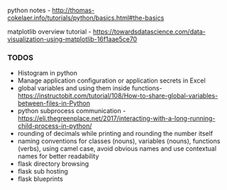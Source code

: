 python notes -  http://thomas-cokelaer.info/tutorials/python/basics.html#the-basics

matplotlib overview tutorial - https://towardsdatascience.com/data-visualization-using-matplotlib-16f1aae5ce70


### TODOS
* Histogram in python
* Manage application configuration or application secrets in Excel  
* global variables and using them inside functions- https://instructobit.com/tutorial/108/How-to-share-global-variables-between-files-in-Python
* python subprocess communication - https://eli.thegreenplace.net/2017/interacting-with-a-long-running-child-process-in-python/
* rounding of decimals while printing and rounding the number itself
* naming conventions for classes (nouns), variables (nouns), functions (verbs), using camel case, avoid obvious names and use contextual names for better readability
* flask directory browsing
* flask sub hosting
* flask blueprints



<!--stackedit_data:
eyJoaXN0b3J5IjpbNTAxNTE2ODc0LC0zNjE3MjkzMjMsMTU4ND
gyODAxNiwyMTIzMjMwMTIzLDc2NjE5NTYwNSwxMzQyNjc3NzYx
LC05NTI4MDk1OTgsNDc5NzczMjM1LC02MTM1NTcxOTQsLTkyNz
UzMjQ5MSw3OTU3NjMzMzUsLTY1NjczNzk5NywtMTYzMjM5MjA4
NywtMjI5NjI5NTU3LDE5MjQyNjM5ODgsMTM5MTM5NDA2MCwxMj
U4Mjg2MjM3LC04OTAyMzkxMDAsLTExNDQ5MTE0MzcsLTM2NDU4
ODEzNl19
-->